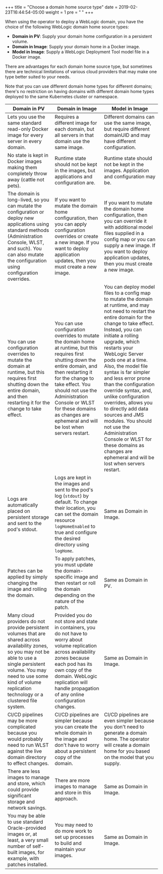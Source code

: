 +++
title = "Choose a domain home source type"
date = 2019-02-23T16:44:54-05:00
weight = 1
pre = "<b> </b>"
+++

When using the operator to deploy a WebLogic domain, you have the choice of the following WebLogic domain home source types: 

 - **Domain in PV**: Supply your domain home configuration in a persistent volume. 
 - **Domain in Image**: Supply your domain home in a Docker image. 
 - **Model in Image**: Supply a WebLogic Deployment Tool model file in a Docker image. 

There are advantages for each domain home source type, but sometimes there are technical limitations of various cloud providers that may make one type better suited to your needs. 

Note that you can use different domain home types for different domains; there's no restriction on having domains with different domain home types deployed to the same Kubernetes cluster or namespace. 

| Domain in PV | Domain in Image | Model in Image |
| --- | --- | --- |
| Lets you use the same standard read-only Docker image for every server in every domain. | Requires a different image for each domain, but all servers in that domain use the same image. | Different domains can use the same image, but require different domainUID and may have different configuration.  |
| No state is kept in Docker images making them completely throw away (cattle not pets). | Runtime state should not be kept in the images, but applications and configuration are. | Runtime state should not be kept in the images.  Application and configuration may be. |
| The domain is long-lived, so you can mutate the configuration or deploy new applications using standard methods (Administration Console, WLST, and such). You can also mutate the configuration using configuration overrides. | If you want to mutate the domain home configuration, then you can apply configuration overrides or create a new image. If you want to deploy application updates, then you must create a new image. | If you want to mutate the domain home configuration, then you can override it with additional model files supplied in a config map or you can supply a new image. If you want to deploy application updates, then you must create a new image.  |
| You can use configuration overrides to mutate the domain at runtime, but this requires first shutting down the entire domain, and then restarting it for the change to take effect. | You can use configuration overrides to mutate the domain home at runtime, but this requires first shutting down the entire domain, and then restarting it for the change to take effect. You should not use the Administration Console or WLST for these domains as changes are ephemeral and will be lost when servers restart. | You can deploy model files to a config map to mutate the domain at runtime, and may not need to restart the entire domain for the change to take effect. Instead, you can initiate a rolling upgrade, which restarts your WebLogic Server pods one at a time. Also, the model file syntax is far simpler and less error prone than the configuration override syntax, and, unlike configuration overrides, allows you to directly add data sources and JMS modules. You should not use the Administration Console or WLST for these domains as changes are ephemeral and will be lost when servers restart. |
| Logs are automatically placed on persistent storage and sent to the pod's stdout.  | Logs are kept in the images and sent to the pod's log (`stdout`) by default. To change their location, you can set the domain resource `logHomeEnabled` to true and configure the desired directory using `logHome`. | Same as Domain in Image.  |
| Patches can be applied by simply changing the image and rolling the domain.  | To apply patches, you must update the domain-specific image and then restart or roll the domain depending on the nature of the patch.  | Same as Domain in PV.  |
| Many cloud providers do not provide persistent volumes that are shared across availability zones, so you may not be able to use a single persistent volume.  You may need to use some kind of volume replication technology or a clustered file system. | Provided you do not store and state in containers, you do not have to worry about volume replication across availability zones because each pod has its own copy of the domain.  WebLogic replication will handle propagation of any online configuration changes.  | Same as Domain in Image. | 
| CI/CD pipelines may be more complicated because you would probably need to run WLST against the live domain directory to effect changes.  | CI/CD pipelines are simpler because you can create the whole domain in the image and don't have to worry about a persistent copy of the domain.  | CI/CD pipelines are even simpler because you don't need to generate a domain home. The operator will create a domain home for you based on the model that you supply. | 
| There are less images to manage and store, which could provide significant storage and network savings.  |  There are more images to manage and store in this approach. | Same as Domain in Image.| 
| You may be able to use standard Oracle-provided images or, at least, a very small number of self-built images, for example, with patches installed. | You may need to do more work to set up processes to build and maintain your images. | Same as Domain in Image.| 
